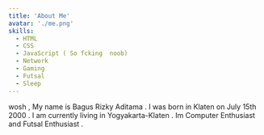 ```yaml
---
title: 'About Me'
avatar: './me.png'
skills:
  - HTML
  - CSS
  - JavaScript ( So fcking  noob)
  - Network	
  - Gaming
  - Futsal
  - Sleep
---
```


wosh , My name is Bagus Rizky Aditama . I was born in Klaten on July 15th 2000 . I am currently living in Yogyakarta-Klaten . Im Computer Enthusiast and Futsal Enthusiast . 
